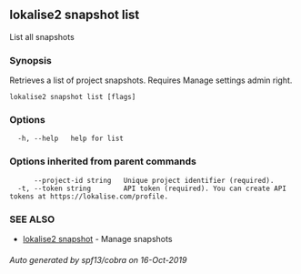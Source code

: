 ## lokalise2 snapshot list

List all snapshots

### Synopsis

Retrieves a list of project snapshots. Requires Manage settings admin right.

```
lokalise2 snapshot list [flags]
```

### Options

```
  -h, --help   help for list
```

### Options inherited from parent commands

```
      --project-id string   Unique project identifier (required).
  -t, --token string        API token (required). You can create API tokens at https://lokalise.com/profile.
```

### SEE ALSO

* [lokalise2 snapshot](lokalise2_snapshot.md)	 - Manage snapshots

###### Auto generated by spf13/cobra on 16-Oct-2019

